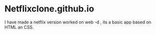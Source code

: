 # Netflixclone.github.io
I have made a netflix version worked on web -d , its a basic app based on HTML an CSS.
